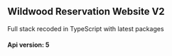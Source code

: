 ## Wildwood Reservation Website V2

Full stack recoded in TypeScript with latest packages

#### Api version: 5
